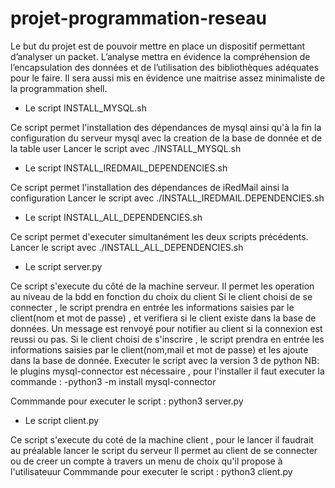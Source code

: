 # projet-programmation-reseau
Le but du projet est de pouvoir mettre en place un dispositif permettant 
d’analyser un packet. L’analyse mettra en évidence la compréhension de 
l’encapsulation des données et de l’utilisation des bibliothèques adéquates 
pour le faire. Il sera aussi mis en évidence une maitrise assez minimaliste de la 
programmation shell.

* Le script INSTALL_MYSQL.sh

Ce script permet l'installation des dépendances de mysql ainsi qu'à la fin la configuration 
du serveur mysql avec la creation de la base de donnée et de la table user 
Lancer le script avec ./INSTALL_MYSQL.sh

* Le script INSTALL_IREDMAIL_DEPENDENCIES.sh

Ce script permet l'installation des dépendances de iRedMail ainsi la configuration
Lancer le script avec ./INSTALL_IREDMAIL.DEPENDENCIES.sh

* Le script INSTALL_ALL_DEPENDENCIES.sh


Ce script permet d'executer simultanément les deux scripts précédents.
Lancer le script avec ./INSTALL_ALL_DEPENDENCIES.sh

* Le script server.py

Ce script s'execute du côté de la machine serveur.
Il permet les operation au niveau de la bdd en fonction du choix du client
Si le client choisi de se connecter , le script prendra en entrée les informations saisies par le client(nom et mot de passe) , et verifiera si le client existe dans la base de données. Un message est renvoyé pour notifier au client si la connexion est reussi ou pas.
Si le client choisi de s'inscrire , le script prendra en entrée les informations saisies par le client(nom,mail et mot de passe) et les ajoute dans la base de donnée.
Executer le script avec la version 3 de python
NB: le plugins mysql-connector est nécessaire , pour l'installer il faut executer la commande :
-python3 -m install mysql-connector

Commmande pour executer le script : python3 server.py

* Le script client.py

Ce script s'execute du coté de la machine client , pour le lancer il faudrait au préalable lancer le script du serveur
Il permet au client de se connecter ou de creer un compte à travers un menu de choix qu'il propose à l'utilisateuur
Commmande pour executer le script : python3 client.py

